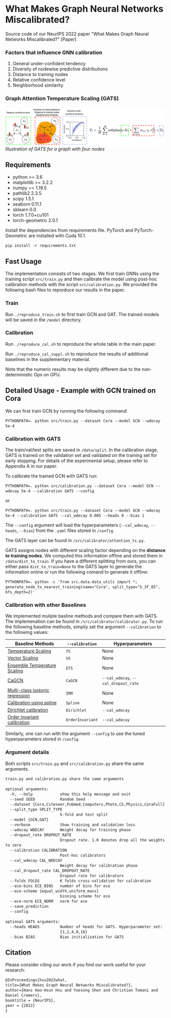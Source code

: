 # What Makes Graph Neural Networks Miscalibrated?

Source code of our NeurIPS 2022 paper "What Makes Graph Neural Networks Miscalibrated?" [Paper]

### Factors that influence GNN calibration
1. General under-confident tendency
2. Diversity of nodewise predictive distributions
3. Distance to training nodes
4. Relative confidence level
5. Neighborhood similarity

### Graph Attention Temperature Scaling (GATS)
![alt text](https://github.com/hans66hsu/GATS/blob/main/figure/GATS_new.png?raw=true)
*Illustration of GATS for a graph with four nodes*

## Requirements

* python >= 3.6
* matplotlib >= 3.2.2
* numpy >= 1.19.5
* pathlib2 2.3.5
* scipy 1.5.1
* seaborn 0.11.1
* sklearn 0.0
* torch 1.7.0+cu101
* torch-geometric 2.0.1

Install the dependencies from requirements file. PyTorch and PyTorch-Geometric are installed with Cuda 10.1.

```
pip install -r requirements.txt
```

## Fast Usage

The implementation consists of two stages. We first train GNNs using the training script `src/train.py` and then calibrate the model using post-hoc calibration methods with the script `src/calibration.py`. We provided the following bash files to reporduce our results in the paper.

### Train

Run `./reproduce_train.sh` to first train GCN and GAT. The trained models will be saved in the `/model` directory.

### Calibration

Run `./reproduce_cal.sh` to reproduce the whole table in the main paper.

Run `./reproduce_cal_suppl.sh` to reproduce the results of additional baselines in the supplementary material.

Note that the numeric results may be slightly different due to the non-deterministic Ops on GPU.

## Detailed Usage - Example with GCN trained on Cora

We can first train GCN by running the following command:

```
PYTHONPATH=. python src/train.py --dataset Cora --model GCN --wdecay 5e-4
```

### Calibration with GATS

The train/val/test splits are saved in `/data/split`. In the calibration stage, GATS is trained on the validation set and validated on the training set for early stopping. For details of the experimental setup, please refer to Appendix A in our paper.

To calibrate the trained GCN with GATS run:

```
PYTHONPATH=. python src/calibration.py --dataset Cora --model GCN --wdecay 5e-4 --calibration GATS --config
```

or

```
PYTHONPATH=. python src/train.py --dataset Cora --model GCN --wdecay 5e-4 --calibration GATS --cal_wdecay 0.005 --heads 8 --bias 1
```

The `--config` argument will load the hyperparameters (`--cal_wdecay`, `--heads`, `--bias`) from the `.yaml` files stored in `/config`.

The GATS layer can be found in `/src/calibrator/attention_ts.py`. 

GATS assigns nodes with different scaling factor depending on the **distance to training nodes**. We computed this information offline and stored them in `/data/dist_to_train`. If you have a different splitting from ours, you can either pass `dist_to_train=None` to the GATS layer to generate the information online or run the following comand to generate it offline:

```
PYTHONPATH=. python -c 'from src.data.data_utils import *; generate_node_to_nearest_training(name="Cora", split_type="5_3f_85", bfs_depth=2)'
```

### Calibration with other Baselines

We implemented muliple basline methods and compare them with GATS. The implemenation can be found in `/src/calibrator/calibrator.py`. To run the following baseline methods, simpliy set the argument `--calibration` to the following values:

| Baseline Methods  |`--calibration` | Hyperparameters|
| ------------- | ------------- | ------------- |
| [Temperature Scaling](https://arxiv.org/pdf/1706.04599.pdf) | `TS`  | None |
| [Vector Scaling](https://arxiv.org/pdf/1706.04599.pdf)  | `VS`  | None |
| [Ensemble Temperature Scaling](http://proceedings.mlr.press/v119/zhang20k/zhang20k.pdf)  | `ETS`  | None |
| [CaGCN](https://arxiv.org/pdf/2109.14285.pdf) |`CaGCN`| `--cal_wdecay`, `--cal_dropout_rate` |
| [Multi-class isotonic regression](http://proceedings.mlr.press/v119/zhang20k/zhang20k.pdf) |`IRM`| None |
| [Calibration using spline](https://arxiv.org/pdf/2006.12800.pdf) |`Spline`| None |
| [Dirichlet calibration](https://arxiv.org/pdf/1910.12656.pdf) |`Dirichlet`| `--cal_wdecay` |
| [Order invariant calibration](https://arxiv.org/pdf/2003.06820.pdf) |`OrderInvariant`| `--cal_wdecay` |

Similarly, one can run with the argument `--config` to use the tuned hyperparameters stored in `/config`.

### Argument details

Both scripts `src/train.py` and `src/calibration.py` share the same arguments.

```
train.py and calibration.py share the same arguments

optional arguments:
  -h, --help            show this help message and exit
  --seed SEED           Random Seed
  --dataset {Cora,Citeseer,Pubmed,Computers,Photo,CS,Physics,CoraFull}
  --split_type SPLIT_TYPE
                        k-fold and test split
  --model {GCN,GAT}
  --verbose             Show training and validation loss
  --wdecay WDECAY       Weight decay for training phase
  --dropout_rate DROPOUT_RATE
                        Dropout rate. 1.0 denotes drop all the weights to zero
  --calibration CALIBRATION
                        Post-hoc calibrators
  --cal_wdecay CAL_WDECAY
                        Weight decay for calibration phase
  --cal_dropout_rate CAL_DROPOUT_RATE
                        Dropout rate for calibrators
  --folds FOLDS         K folds cross-validation for calibration
  --ece-bins ECE_BINS   number of bins for ece
  --ece-scheme {equal_width,uniform_mass}
                        binning scheme for ece
  --ece-norm ECE_NORM   norm for ece
  --save_prediction
  --config

optional GATS arguments:
  --heads HEADS         Number of heads for GATS. Hyperparameter set:
                        {1,2,4,8,16}
  --bias BIAS           Bias initialization for GATS

```

## Citation

Please consider citing our work if you find our work useful for your research:

```
@InProceedings{hsu2022what,
title={What Makes Graph Neural Networks Miscalibrated?},
author={Hans Hao-Hsun Hsu and Yuesong Shen and Christian Tomani and Daniel Cremers},
booktitle = {NeurIPS},
year = {2022}
}
```
